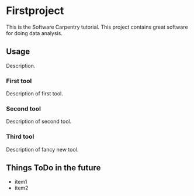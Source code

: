 # Firstproject
This is the Software Carpentry tutorial.
This project contains great software for doing data analysis.

## Usage
Description.

### First tool
Description of first tool.

### Second tool
Description of second tool.

### Third tool
Description of fancy new tool.

## Things ToDo in the future
- item1
- item2


